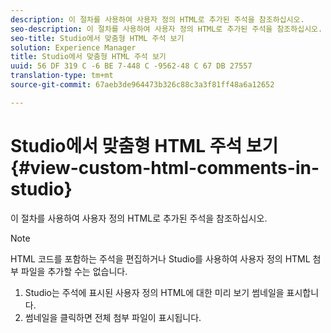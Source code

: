 ```yaml
---
description: 이 절차를 사용하여 사용자 정의 HTML로 추가된 주석을 참조하십시오.
seo-description: 이 절차를 사용하여 사용자 정의 HTML로 추가된 주석을 참조하십시오.
seo-title: Studio에서 맞춤형 HTML 주석 보기
solution: Experience Manager
title: Studio에서 맞춤형 HTML 주석 보기
uuid: 56 DF 319 C -6 BE 7-448 C -9562-48 C 67 DB 27557
translation-type: tm+mt
source-git-commit: 67aeb3de964473b326c88c3a3f81ff48a6a12652

---
```



# Studio에서 맞춤형 HTML 주석 보기{#view-custom-html-comments-in-studio}

이 절차를 사용하여 사용자 정의 HTML로 추가된 주석을 참조하십시오.

>[!NOTE]
>
>HTML 코드를 포함하는 주석을 편집하거나 Studio를 사용하여 사용자 정의 HTML 첨부 파일을 추가할 수는 없습니다.

1. Studio는 주석에 표시된 사용자 정의 HTML에 대한 미리 보기 썸네일을 표시합니다.
1. 썸네일을 클릭하면 전체 첨부 파일이 표시됩니다.
